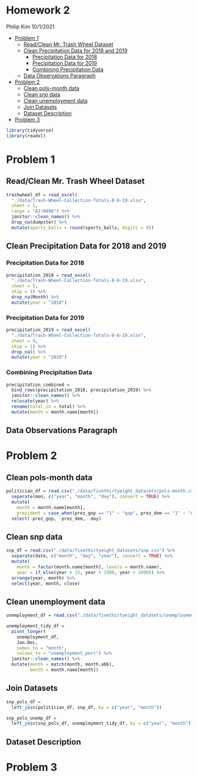 Homework 2
================
Philip Kim
10/1/2021

-   [Problem 1](#problem-1)
    -   [Read/Clean Mr. Trash Wheel
        Dataset](#readclean-mr-trash-wheel-dataset)
    -   [Clean Precipitation Data for 2018 and
        2019](#clean-precipitation-data-for-2018-and-2019)
        -   [Precipitation Data for 2018](#precipitation-data-for-2018)
        -   [Precipitation Data for 2019](#precipitation-data-for-2019)
        -   [Combining Precipitation
            Data](#combining-precipitation-data)
    -   [Data Observations Paragraph](#data-observations-paragraph)
-   [Problem 2](#problem-2)
    -   [Clean pols-month data](#clean-pols-month-data)
    -   [Clean snp data](#clean-snp-data)
    -   [Clean unemployment data](#clean-unemployment-data)
    -   [Join Datasets](#join-datasets)
    -   [Dataset Description](#dataset-description)
-   [Problem 3](#problem-3)

``` r
library(tidyverse)
library(readxl)
```

# Problem 1

## Read/Clean Mr. Trash Wheel Dataset

``` r
trashwheel_df = read_excel(
  "./data/Trash-Wheel-Collection-Totals-8-6-19.xlsx",
  sheet = 1,
  range = "A2:N406") %>% 
  janitor::clean_names() %>% 
  drop_na(dumpster) %>% 
  mutate(sports_balls = round(sports_balls, digits = 0))
```

## Clean Precipitation Data for 2018 and 2019

### Precipitation Data for 2018

``` r
precipitation_2018 = read_excel(
  "./data/Trash-Wheel-Collection-Totals-8-6-19.xlsx",
  sheet = 5,
  skip = 1) %>%
  drop_na(Month) %>% 
  mutate(year = "2018")
```

### Precipitation Data for 2019

``` r
precipitation_2019 = read_excel(
  "./data/Trash-Wheel-Collection-Totals-8-6-19.xlsx",
  sheet = 4,
  skip = 1) %>% 
  drop_na() %>% 
  mutate(year = "2019")
```

### Combining Precipitation Data

``` r
precipitation_combined = 
  bind_rows(precipitation_2018, precipitation_2019) %>% 
  janitor::clean_names() %>% 
  relocate(year) %>% 
  rename(total_in = total) %>% 
  mutate(month = month.name[month])
```

## Data Observations Paragraph

# Problem 2

## Clean pols-month data

``` r
politician_df = read.csv("./data/fivethirtyeight_datasets/pols-month.csv") %>% 
  separate(mon, c("year", "month", "day"), convert = TRUE) %>% 
  mutate(
    month = month.name[month],
    president = case_when(prez_gop == "1" ~ "gop", prez_dem == "1" ~ "dem")) %>%  
  select(-prez_gop, -prez_dem, -day)
```

## Clean snp data

``` r
snp_df = read.csv("./data/fivethirtyeight_datasets/snp.csv") %>% 
  separate(date, c("month", "day", "year"), convert = TRUE) %>% 
  mutate(
    month = factor(month.name[month], levels = month.name),
    year = if_else(year > 15, year + 1900, year + 2000)) %>% 
  arrange(year, month) %>% 
  select(year, month, close)
```

## Clean unemployment data

``` r
unemployment_df = read.csv("./data/fivethirtyeight_datasets/unemployment.csv")

unemployment_tidy_df = 
  pivot_longer(
    unemployment_df,
    Jan:Dec,
    names_to = "month",
    values_to = "unemployment_perc") %>% 
  janitor::clean_names() %>% 
  mutate(month = match(month, month.abb),
         month = month.name[month])
```

## Join Datasets

``` r
snp_pols_df = 
  left_join(politician_df, snp_df, by = c("year", "month"))

snp_pols_unemp_df =
  left_join(snp_pols_df, unemployment_tidy_df, by = c("year", "month"))
```

## Dataset Description

# Problem 3
